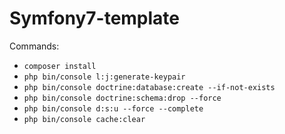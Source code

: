 # Symfony7-template

Commands:

- `composer install`
- `php bin/console l:j:generate-keypair`
- `php bin/console doctrine:database:create --if-not-exists`
- `php bin/console doctrine:schema:drop --force`
- `php bin/console d:s:u --force --complete`
- `php bin/console cache:clear`

